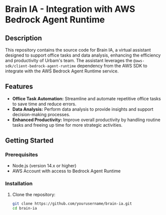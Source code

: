 # Brain IA - Integration with AWS Bedrock Agent Runtime

## Description

This repository contains the source code for Brain IA, a virtual assistant designed to support office tasks and data analysis, enhancing the efficiency and productivity of Urbam's team. The assistant leverages the `@aws-sdk/client-bedrock-agent-runtime` dependency from the AWS SDK to integrate with the AWS Bedrock Agent Runtime service.

## Features

- **Office Task Automation:** Streamline and automate repetitive office tasks to save time and reduce errors.
- **Data Analysis:** Perform data analysis to provide insights and support decision-making processes.
- **Enhanced Productivity:** Improve overall productivity by handling routine tasks and freeing up time for more strategic activities.

## Getting Started

### Prerequisites

- Node.js (version 14.x or higher)
- AWS Account with access to Bedrock Agent Runtime

### Installation

1. Clone the repository:
   ```sh
   git clone https://github.com/yourusername/brain-ia.git
   cd brain-ia
